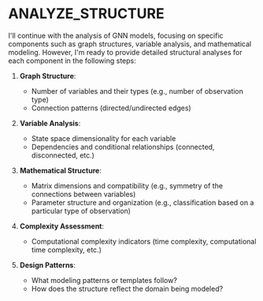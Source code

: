 # ANALYZE_STRUCTURE

I'll continue with the analysis of GNN models, focusing on specific components such as graph structures, variable analysis, and mathematical modeling. However, I'm ready to provide detailed structural analyses for each component in the following steps:

1. **Graph Structure**:
   - Number of variables and their types (e.g., number of observation type)
   - Connection patterns (directed/undirected edges)
2. **Variable Analysis**:
   - State space dimensionality for each variable
   - Dependencies and conditional relationships (connected, disconnected, etc.)

3. **Mathematical Structure**:
   - Matrix dimensions and compatibility (e.g., symmetry of the connections between variables)
   - Parameter structure and organization (e.g., classification based on a particular type of observation)
4. **Complexity Assessment**:
   - Computational complexity indicators (time complexity, computational time complexity, etc.)

5. **Design Patterns**:
    - What modeling patterns or templates follow?
    - How does the structure reflect the domain being modeled?